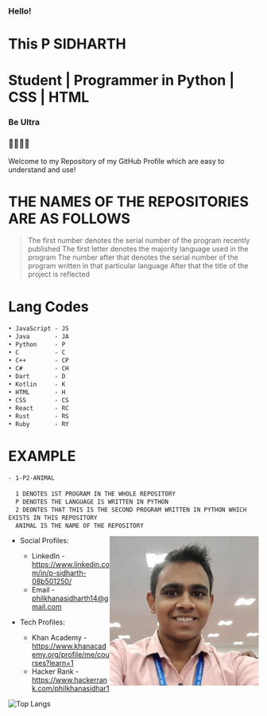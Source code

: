 ### Hello!
# This P SIDHARTH 
# Student | Programmer in Python | CSS | HTML
### Be Ultra
### 🧑‍💻🇮🇳 

Welcome to my Repository of my GitHub Profile
which are easy to understand and use!

# THE NAMES OF THE REPOSITORIES ARE AS FOLLOWS
  > The first number denotes the serial number of the program recently published
  > The first letter denotes the majority language used in the program
  > The number after that denotes the serial number of the program written in that particular language
  > After that the title of the project is reflected
  
  # Lang Codes
  
    • JavaScript - JS
    • Java       - JA
    • Python     - P
    • C          - C
    • C++        - CP
    • C#         - CH
    • Dart       - D
    • Kotlin     - K
    • HTML       - H
    • CSS        - CS
    • React      - RC
    • Rust       - RS
    • Ruby       - RY
    
  
  # EXAMPLE
    - 1-P2-ANIMAL
  
      1 DENOTES 1ST PROGRAM IN THE WHOLE REPOSITORY
      P DENOTES THE LANGUAGE IS WRITTEN IN PYTHON
      2 DEONTES THAT THIS IS THE SECOND PROGRAM WRITTEN IN PYTHON WHICH EXISTS IN THIS REPOSITORY
      ANIMAL IS THE NAME OF THE REPOSITORY

<img align="right" width="300" height="300" src="1663406460220.jpeg">

- Social Profiles: 
  - LinkedIn - https://www.linkedin.com/in/p-sidharth-08b501250/
  - Email    - philkhanasidharth14@gmail.com
  
- Tech Profiles:
  - Khan Academy - https://www.khanacademy.org/profile/me/courses?learn=1
  - Hacker Rank - https://www.hackerrank.com/philkhanasidhar1
  

 ![Top Langs](https://github-readme-stats.vercel.app/api/top-langs/?username=psidh&hide=asp&langs_count=10&border_radius=32&bg_color=30,e96443,904e95&title_color=ffffff&text_color=ffffff&icon_color=ffffff&java=ffffff)
